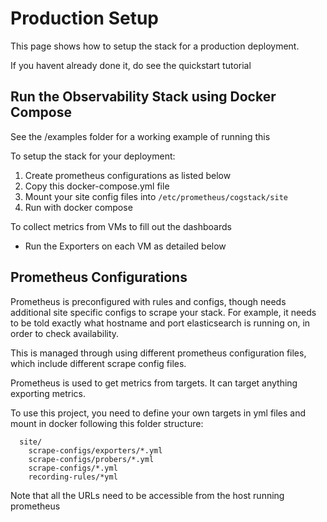 # Production Setup
This page shows how to setup the stack for a production deployment.

If you havent already done it, do see the quickstart tutorial


## Run the Observability Stack using Docker Compose

See the /examples folder for a working example of running this

To setup the stack for your deployment:
1. Create prometheus configurations as listed below
1. Copy this docker-compose.yml file
1. Mount your site config files into `/etc/prometheus/cogstack/site` 
1. Run with docker compose

To collect metrics from VMs to fill out the dashboards
- Run the Exporters on each VM as detailed below


## Prometheus Configurations

Prometheus is preconfigured with rules and configs, though needs additional site specific configs to scrape your stack. For example, it needs to be told exactly what hostname and port elasticsearch is running on, in order to check availability. 

This is managed through using different prometheus configuration files, which include different scrape config files.

Prometheus is used to get metrics from targets. It can target anything exporting metrics.

To use this project, you need to define your own targets in yml files and mount in docker following this folder structure:

```
  site/
    scrape-configs/exporters/*.yml
    scrape-configs/probers/*.yml
    scrape-configs/*.yml
    recording-rules/*yml
```

Note that all the URLs need to be accessible from the host running prometheus


